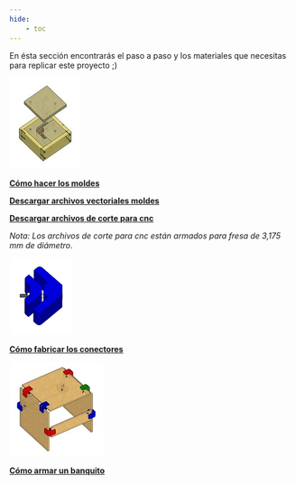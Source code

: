 ```yaml
---
hide:
    - toc
---
```

En ésta sección encontrarás el paso a paso y los materiales que necesitas para replicar este proyecto ;)

![](../images/proy/moldecito.jpg)

**[Cómo hacer los moldes](https://drive.google.com/file/d/1b0JqS9Fdvn0cBmjlGBO8-Pjs6C_eTU-e/view?usp=drive_link)**

**[Descargar archivos vectoriales moldes](https://drive.google.com/file/d/1Hw_IUKTYbBiqGcHl0Zttv3H8hpmUacNr/view?usp=drive_link)**

**[Descargar archivos de corte para cnc](https://drive.google.com/drive/folders/1XYgZxli9mBeimtkZXH1mR-BFumYxReyt?usp=drive_link)**

*Nota: Los archivos de corte para cnc están armados para fresa de 3,175 mm de diámetro*.



![](../images/proy/omarcito.png)

**[Cómo fabricar los conectores](https://drive.google.com/file/d/1xcBaP-jZxpnHqut9iD6R41gH-emJ6iC1/view?usp=drive_link)**



![](../images/proy/banquito.jpg)

**[Cómo armar un banquito]()**